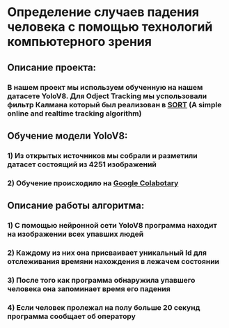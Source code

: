 # Определение случаев падения человека с помощью технологий компьютерного зрения
## Описание проекта:
  ### В нашем проект мы используем обученную на нашем датасете YoloV8. Для Odject Tracking мы успользовали фильтр Калмана который был реализован в [SORT](https://github.com/abewley/sort) (A simple online and realtime tracking algorithm)

## Обучение модели YoloV8:
  ### 1) Из открытых источников мы собрали и разметили датасет состоящий из 4251 изображений
  ### 2) Обучение происходило на [Google Colabotary](https://colab.google/)

## Описание работы алгоритма:
  ### 1) С помощью нейронной сети YoloV8 программа находит на изображении всех упавших людей
  ### 2) Каждому из них она присваивает уникальный Id для отслеживания времяни нахождения в лежачем состоянии
  ### 3) После того как программа обнаружила упавшего человека она запоминает время его падения
  ### 4) Если человек пролежал на полу больше 20 секунд программа сообщает об оператору
